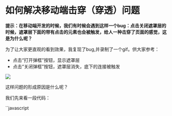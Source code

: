 # 如何解决移动端击穿（穿透）问题

**提示：在移动端开发的时候，我们有时候会遇到这样一个bug：点击关闭遮罩层的时候，遮罩层下面的带有点击的元素也会被触发，给人一种击穿了页面的感觉，这是为什么呢？**

为了让大家更直观的看到效果，我复现了bug,并录制了一个gif。供大家参考：

* 点击“打开弹框”按钮，显示遮罩层
* 点击“关闭弹框”按钮，遮罩层消失，底下的连接被触发

![](./11.gif)

这样问题的形成原因是什么呢？

我们先来看一段代码：

``javascript

```